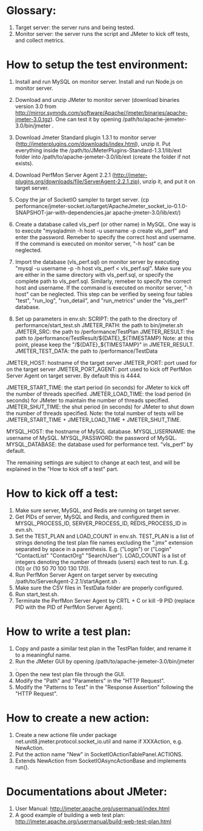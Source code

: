 # Glossary:
1. Target server: the server runs  and being tested.
2. Monitor server: the server runs the script and JMeter to kick off tests, and collect metrics.


# How to setup the test environment:
1. Install and run MySQL on monitor server.
   Install and run Node.js on monitor server.

2. Download and unzip JMeter to monitor server (download binaries version 3.0 from http://mirror.symnds.com/software/Apache//jmeter/binaries/apache-jmeter-3.0.tgz). One can test it by opening /path/to/apache-jemeter-3.0/bin/jmeter .

3. Download Jmeter Standard plugin 1.3.1 to monitor server (http://jmeterplugins.com/downloads/index.html), unzip it. Put everything inside the /path/to/JMeterPlugins-Standard-1.3.1/lib/ext folder into /path/to/apache-jemeter-3.0/lib/ext (create the folder if not exists).

4. Download PerfMon Server Agent 2.2.1 (http://jmeter-plugins.org/downloads/file/ServerAgent-2.2.1.zip), unzip it, and put it on target server.

5. Copy the jar of SocketIO sampler to target server. (cp performance/jmeter-socket.io/target/ApacheJmeter_socket_io-0.1.0-SNAPSHOT-jar-with-dependencies.jar apache-jmeter-3.0/lib/ext/)

6. Create a database called vls_perf (or other name) in MySQL. One way is to execute "mysqladmin -h host -u username -p create vls_perf" and enter the password. Remeber to specify the correct host and username. If the command is executed on monitor server, "-h host" can be neglected.

7. Import the database (vls_perf.sql) on monitor server by executing "mysql -u username -p -h host vls_perf < vls_perf.sql". Make sure you are either in the same directory with vls_perf.sql, or specify the complete path to vls_perf.sql. Similarly, remeber to specify the correct host and username. If the command is executed on monitor server, "-h host" can be neglected.
This step can be verified by seeing four tables "test", "run_log", "run_detail", and "run_metrics" under the "vls_perf" database.

8. Set up parameters in env.sh:
SCRIPT: the path to the directory of performance/start_test.sh
JMETER_PATH: the path to bin/jmeter.sh
JMETER_SRC: the path to /performance/TestPlan
JMETER_RESULT: the path to /performance/TestResult/${DATE}_${TIMESTAMP}
Note: at this point, please keep the "/${DATE}_${TIMESTAMP}" in JMETER_RESULT.
JMETER_TEST_DATA: the path to /performance/TestData

JMETER_HOST: hostname of the target server
JMETER_PORT: port used for  on the target server
JMETER_PORT_AGENT: port used to kick off PerfMon Server Agent on target server. By default this is 4444.

JMETER_START_TIME: the start period (in seconds) for JMeter to kick off the number of threads specified.
JMETER_LOAD_TIME: the load period (in seconds) for JMeter to maintain the number of threads specified.
JMETER_SHUT_TIME: the shut period (in seconds) for JMeter to shut down the number of threads specified.
Note: the total number of tests will be JMETER_START_TIME + JMETER_LOAD_TIME + JMETER_SHUT_TIME.

MYSQL_HOST: the hostname of MySQL database.
MYSQL_USERNAME: the username of MySQL.
MYSQL_PASSWORD: the password of MySQL.
MYSQL_DATABASE: the database used for performance test. "vls_perf" by default.

The remaining settings are subject to change at each test, and will be explained in the "How to kick off a test" part.


# How to kick off a test:
1. Make sure  server, MySQL, and Redis are running on target server.
2. Get PIDs of  server, MySQL and Redis, and configured them in MYSQL_PROCESS_ID, SERVER_PROCESS_ID, REDIS_PROCESS_ID in evn.sh.
3. Set the TEST_PLAN and LOAD_COUNT in env.sh. TEST_PLAN is a list of strings denoting the test plan file names excluding the ".jmx" extension separated by space in a parenthesis. E.g. ("Login") or ("Login" "ContactList" "ContactOrg" "SearchUser"). LOAD_COUNT is a list of integers denoting the number of threads (users) each test to run. E.g. (10) or (10 50 70 100 130 170).
4. Run PerfMon Server Agent on target server by executing /path/to/ServerAgent-2.2.1/startAgent.sh .
5. Make sure the CSV files in TestData folder are properly configured.
6. Run start_test.sh.
7. Terminate the PerfMon Server Agent by CRTL + C or kill -9 PID (replace PID with the PID of PerfMon Server Agent).


# How to write a test plan:
1. Copy and paste a similar test plan in the TestPlan folder, and rename it to a meaningful name.
2. Run the JMeter GUI by opening /path/to/apache-jemeter-3.0/bin/jmeter .
3. Open the new test plan file through the GUI.
4. Modify the "Path" and "Parameters" in the "HTTP Request".
5. Modify the "Patterns to Test" in the "Response Assertion" following the "HTTP Request".


# How to create a new action:
1. Create a new actione file under package net.unit8.jmeter.protocol.socket_io.util and name if XXXAction, e.g. NewAction.
2. Put the action name "New" in SocketIOActionTablePanel.ACTIONS.
3. Extends NewAction from SocketIOAsyncActionBase and implements run().


# Documentations about JMeter:
1. User Manual: http://jmeter.apache.org/usermanual/index.html
2. A good example of building a web test plan: http://jmeter.apache.org/usermanual/build-web-test-plan.html
